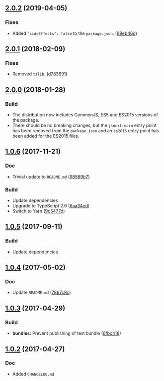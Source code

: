 <a name="2.0.2"></a>
## [2.0.2](https://github.com/cartant/firebase-key/compare/v2.0.1...v2.0.2) (2019-04-05)

### Fixes

* Added `"sideEffects": false` to the `package.json`. ([99eb46d](https://github.com/cartant/firebase-key/commit/99eb46d))

<a name="2.0.1"></a>
## [2.0.1](https://github.com/cartant/firebase-key/compare/v2.0.0...v2.0.1) (2018-02-09)

### Fixes

* Removed `tslib`. ([d783691](https://github.com/cartant/firebase-key/commit/d783691))

<a name="2.0.0"></a>
## [2.0.0](https://github.com/cartant/firebase-key/compare/v1.0.6...v2.0.0) (2018-01-28)

### Build

* The distribution now includes CommonJS, ES5 and ES2015 versions of the package.
* There should be no breaking changes, but the `jsnext:main` entry point has been removed from the `package.json` and an `es2015` entry point has been added for the ES2015 files.

<a name="1.0.6"></a>
## [1.0.6](https://github.com/cartant/firebase-key/compare/v1.0.5...v1.0.6) (2017-11-21)

### Doc

* Trivial update to `README.md` ([98569b7](https://github.com/cartant/firebase-key/commit/98569b7))

### Build

* Update dependencies
* Upgrade to TypeScript 2.6 ([6aa34cd](https://github.com/cartant/firebase-key/commit/6aa34cd))
* Switch to Yarn ([9d5477d](https://github.com/cartant/firebase-key/commit/9d5477d))

<a name="1.0.5"></a>
## [1.0.5](https://github.com/cartant/firebase-key/compare/v1.0.4...v1.0.5) (2017-09-11)

### Build

* Update dependencies

<a name="1.0.4"></a>
## [1.0.4](https://github.com/cartant/firebase-key/compare/v1.0.3...v1.0.4) (2017-05-02)

### Doc

* Update `README.md` ([7867c8c](https://github.com/cartant/firebase-key/commit/7867c8c))

<a name="1.0.3"></a>
## [1.0.3](https://github.com/cartant/firebase-key/compare/v1.0.2...v1.0.3) (2017-04-29)

### Build

* **bundles:** Prevent publishing of test bundle ([6fbc418](https://github.com/cartant/firebase-key/commit/6fbc418))

<a name="1.0.2"></a>
## [1.0.2](https://github.com/cartant/firebase-key/compare/v1.0.1...v1.0.2) (2017-04-27)

### Doc

* Added `CHANGELOG.md`